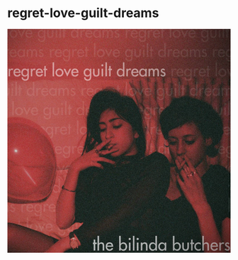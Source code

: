 # regret-love-guilt-dreams
[![cover](https://raw.githubusercontent.com/EmoZhang/regret-love-guilt-dreams/master/regret-love-guilt-dreams.jpg)](https://thebilindabutchers.bandcamp.com/album/regret-love-guilt-dreams-ep)
